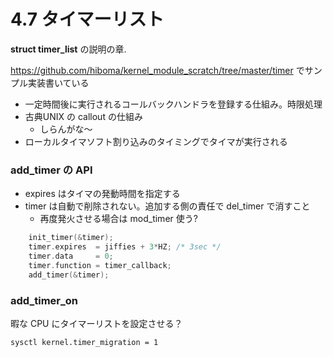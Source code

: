 # 4.7 タイマーリスト

**struct timer_list** の説明の章.

https://github.com/hiboma/kernel_module_scratch/tree/master/timer でサンプル実装書いている

 * 一定時間後に実行されるコールバックハンドラを登録する仕組み。時限処理
 * 古典UNIX の callout の仕組み
   * しらんがな〜
 * ローカルタイマソフト割り込みのタイミングでタイマが実行される

### add_timer の API

 * expires はタイマの発動時間を指定する
 * timer は自動で削除されない。追加する側の責任で del_timer で消すこと
   * 再度発火させる場合は mod_timer 使う?

```c
	init_timer(&timer);
	timer.expires  = jiffies + 3*HZ; /* 3sec */
	timer.data     = 0;
	timer.function = timer_callback;
	add_timer(&timer);
```

### add_timer_on

暇な CPU にタイマーリストを設定させる？

```
sysctl kernel.timer_migration = 1
```
